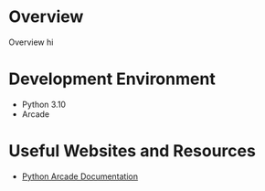 # Overview
Overview hi

# Development Environment
* Python 3.10
* Arcade

# Useful Websites and Resources
* [Python Arcade Documentation](https://api.arcade.academy/en/latest/)
